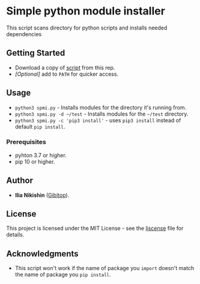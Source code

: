 # Simple python module installer

This script scans directory for python scripts and installs needed dependencies

## Getting Started

* Download a copy of [script](spmi.py) from this rep.
* *[Optional]* add to `PATH` for quicker access.

## Usage

* `python3 spmi.py` - Installs modules for the directory it's running from.
* `python3 spmi.py -d ~/test` - Installs modules for the `~/test` directory.
* `python3 spmi.py -c 'pip3 install'` - uses `pip3 install` instead of default `pip install`.

### Prerequisites

* pyhton 3.7 or higher.
* pip 10 or higher.

## Author
* **Ilia Nikishin** ([Gibitop](https://github.com/Gibitop)).

## License

This project is licensed under the MIT License - see the [liscense](LICENSE) file for details.

## Acknowledgments
* This script won't work if the name of package you `import` doesn't match the name of package you `pip install`.
